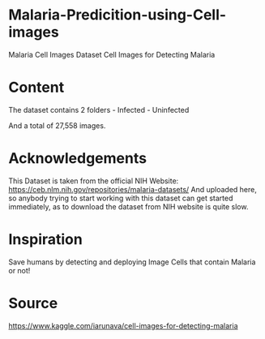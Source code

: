 # Malaria-Predicition-using-Cell-images
Malaria Cell Images Dataset Cell Images for Detecting Malaria


# Content
The dataset contains 2 folders - Infected - Uninfected

And a total of 27,558 images.

# Acknowledgements
This Dataset is taken from the official NIH Website: https://ceb.nlm.nih.gov/repositories/malaria-datasets/ And uploaded here, so anybody trying to start working with this dataset can get started immediately, as to download the dataset from NIH website is quite slow.

# Inspiration
Save humans by detecting and deploying Image Cells that contain Malaria or not!

# Source
https://www.kaggle.com/iarunava/cell-images-for-detecting-malaria
